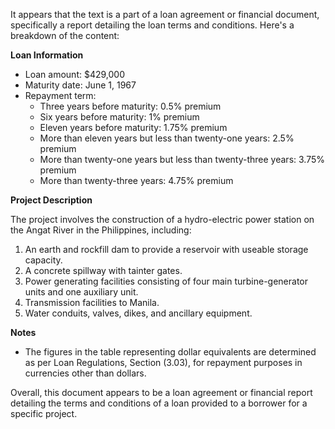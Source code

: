 It appears that the text is a part of a loan agreement or financial document, specifically a report detailing the loan terms and conditions. Here's a breakdown of the content:

**Loan Information**

* Loan amount: $429,000
* Maturity date: June 1, 1967
* Repayment term:
	+ Three years before maturity: 0.5% premium
	+ Six years before maturity: 1% premium
	+ Eleven years before maturity: 1.75% premium
	+ More than eleven years but less than twenty-one years: 2.5% premium
	+ More than twenty-one years but less than twenty-three years: 3.75% premium
	+ More than twenty-three years: 4.75% premium

**Project Description**

The project involves the construction of a hydro-electric power station on the Angat River in the Philippines, including:

1. An earth and rockfill dam to provide a reservoir with useable storage capacity.
2. A concrete spillway with tainter gates.
3. Power generating facilities consisting of four main turbine-generator units and one auxiliary unit.
4. Transmission facilities to Manila.
5. Water conduits, valves, dikes, and ancillary equipment.

**Notes**

* The figures in the table representing dollar equivalents are determined as per Loan Regulations, Section (3.03), for repayment purposes in currencies other than dollars.

Overall, this document appears to be a loan agreement or financial report detailing the terms and conditions of a loan provided to a borrower for a specific project.